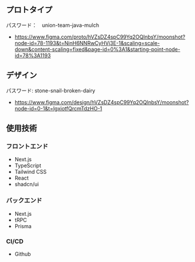 ## プロトタイプ
パスワード：　union-team-java-mulch
- https://www.figma.com/proto/hVZsDZ4spC99Yq2OQlnbsY/moonshot?node-id=78-1193&t=NinH6NNRwCyHVj3E-1&scaling=scale-down&content-scaling=fixed&page-id=0%3A1&starting-point-node-id=78%3A1193

## デザイン
パスワード: stone-snail-broken-dairy
- https://www.figma.com/design/hVZsDZ4spC99Yq2OQlnbsY/moonshot?node-id=0-1&t=lgxiotfQrcmTdzHO-1

## 使用技術
### フロントエンド
- Next.js
- TypeScript
- Tailwind CSS
- React
- shadcn/ui

### バックエンド
- Next.js
- tRPC
- Prisma

### CI/CD
- Github 
